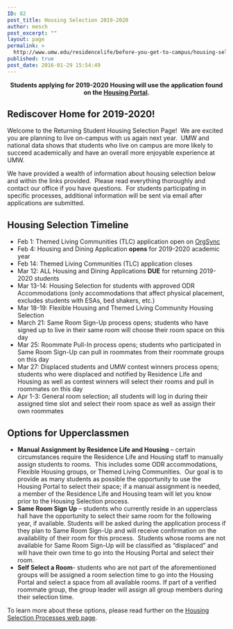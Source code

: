 ```yaml
---
ID: 82
post_title: Housing Selection 2019-2020
author: mesch
post_excerpt: ""
layout: page
permalink: >
  http://www.umw.edu/residencelife/before-you-get-to-campus/housing-selection/
published: true
post_date: 2016-01-29 15:54:49
---
```

<p style="text-align: center"><strong>Students applying for 2019-2020 Housing will use the application found on the <u><a href="https://umw.starrezhousing.com/starrezportal">Housing Portal</a></u>.</strong></p>

<h2><strong>Rediscover Home for 2019-2020!</strong></h2>
Welcome to the Returning Student Housing Selection Page!  We are excited you are planning to live on-campus with us again next year.  UMW and national data shows that students who live on campus are more likely to succeed academically and have an overall more enjoyable experience at UMW.

We have provided a wealth of information about housing selection below and within the links provided.  Please read everything thoroughly and contact our office if you have questions.  For students participating in specific processes, additional information will be sent via email after applications are submitted.
<h2><strong>Housing Selection Timeline</strong></h2>
<ul>
 	<li>Feb 1: Themed Living Communities (TLC) application open on <a href="https://orgsync.com/59554/forms/166472">OrgSync</a></li>
 	<li>Feb 4: Housing and Dining Application <strong>opens</strong> for 2019-2020 academic year</li>
 	<li>Feb 14: Themed Living Communities (TLC) application closes</li>
 	<li>Mar 12: ALL Housing and Dining Applications <strong>DUE</strong> for returning 2019-2020 students</li>
 	<li>Mar 13-14: Housing Selection for students with approved ODR Accommodations (only accommodations that affect physical placement, excludes students with ESAs, bed shakers, etc.)</li>
 	<li>Mar 18-19: Flexible Housing and Themed Living Community Housing Selection</li>
 	<li>March 21: Same Room Sign-Up process opens; students who have signed up to live in their same room will choose their room space on this day</li>
 	<li>Mar 25: Roommate Pull-In process opens; students who participated in Same Room Sign-Up can pull in roommates from their roommate groups on this day</li>
 	<li>Mar 27: Displaced students and UMW contest winners process opens; students who were displaced and notified by Residence Life and Housing as well as contest winners will select their rooms and pull in roommates on this day</li>
 	<li>Apr 1-3: General room selection; all students will log in during their assigned time slot and select their room space as well as assign their own roommates</li>
</ul>
<h2><strong>Options for Upperclassmen</strong></h2>
<ul>
 	<li><strong>Manual Assignment by Residence Life and Housing</strong> – certain circumstances require the Residence Life and Housing staff to manually assign students to rooms.  This includes some ODR accommodations, Flexible Housing groups, or Themed Living Communities.  Our goal is to provide as many students as possible the opportunity to use the Housing Portal to select their space; if a manual assignment is needed, a member of the Residence Life and Housing team will let you know prior to the Housing Selection process.</li>
 	<li><strong>Same Room Sign Up</strong> – students who currently reside in an upperclass hall have the opportunity to select their same room for the following year, if available. Students will be asked during the application process if they plan to Same Room Sign-Up and will receive confirmation on the availability of their room for this process.  Students whose rooms are not available for Same Room Sign-Up will be classified as “displaced” and will have their own time to go into the Housing Portal and select their room.</li>
 	<li><strong>Self Select a Room</strong>- students who are not part of the aforementioned groups will be assigned a room selection time to go into the Housing Portal and select a space from all available rooms. If part of a verified roommate group, the group leader will assign all group members during their selection time.</li>
</ul>
To learn more about these options, please read further on the <u><a href="http://www.umw.edu/residencelife/before-you-get-to-campus/housing-selection/processes/">Housing Selection Processes web page</a></u>.